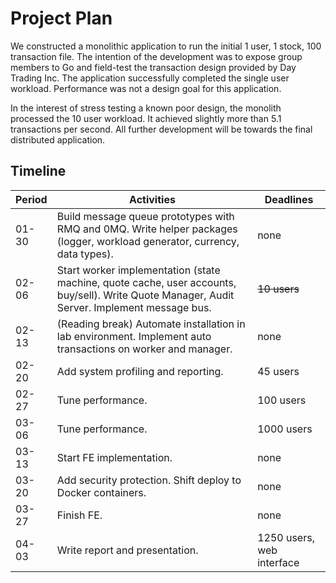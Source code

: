 Project Plan
===

We constructed a monolithic application to run the initial 1 user, 1 stock, 100 transaction file. The intention of the development was to expose group members to Go and field-test the transaction design provided by Day Trading Inc. The application successfully completed the single user workload. Performance was not a design goal for this application.

In the interest of stress testing a known poor design, the monolith processed the 10 user workload. It achieved slightly more than 5.1 transactions per second. All further development will be towards the final distributed application.

## Timeline

| Period | Activities | Deadlines |
|---|---|---|
|01-30| Build message queue prototypes with RMQ and 0MQ. Write helper packages (logger, workload generator, currency, data types). |none|
|02-06| Start worker implementation (state machine, quote cache, user accounts, buy/sell). Write Quote Manager, Audit Server. Implement message bus. |~~10 users~~|
|02-13| (Reading break) Automate installation in lab environment. Implement auto transactions on worker and manager. |none|
|02-20| Add system profiling and reporting. |45 users|
|02-27| Tune performance. |100 users|
|03-06| Tune performance. |1000 users|
|03-13| Start FE implementation. |none|
|03-20| Add security protection. Shift deploy to Docker containers. |none|
|03-27| Finish FE. |none|
|04-03| Write report and presentation. |1250 users, web interface|
